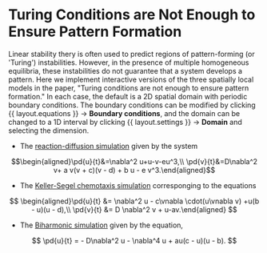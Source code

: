 # Turing Conditions are Not Enough to Ensure Pattern Formation

Linear stability thery is often used to predict regions of pattern-forming (or 'Turing') instabilities. However, in the presence of multiple homogeneous equilibria, these instabilities do not guarantee that a system develops a pattern. Here we implement interactive versions of the three spatially local models in the paper, "Turing conditions are not enough to ensure pattern formation." In each case, the default is a 2D spatial domain with periodic boundary conditions. The boundary conditions can be modified by clicking <span class='click_sequence'>{{ layout.equations }} → **Boundary conditions**</span>, and the domain can be changed to a 1D interval by clicking <span class='click_sequence'>{{ layout.settings }} → **Domain**</span> and selecting the dimension.

* The [reaction-diffusion simulation](/sim/?preset=TuringNotEnoughRD) given by the system

$$\begin{aligned}\pd{u}{t}&=\nabla^2 u+u-v-eu^3,\\ \pd{v}{t}&=D\nabla^2 v+ a v(v + c)(v - d) +  b u - e v^3.\end{aligned}$$

* The [Keller-Segel chemotaxis simulation](/sim/?preset=TuringNotEnoughKellerSegel) corresponging to the equations

$$
\begin{aligned}\pd{u}{t} &=  \nabla^2 u - c\vnabla \cdot(u\vnabla v) +u(b - u)(u - d),\\
\pd{v}{t} &= D \nabla^2 v + u-av.\end{aligned}
$$

* The [Biharmonic simulation](/sim/?preset=TuringNotEnoughBiharmonic) given by the equation,

$$
\pd{u}{t} = - D\nabla^2 u -  \nabla^4 u + au(c - u)(u - b).
$$

